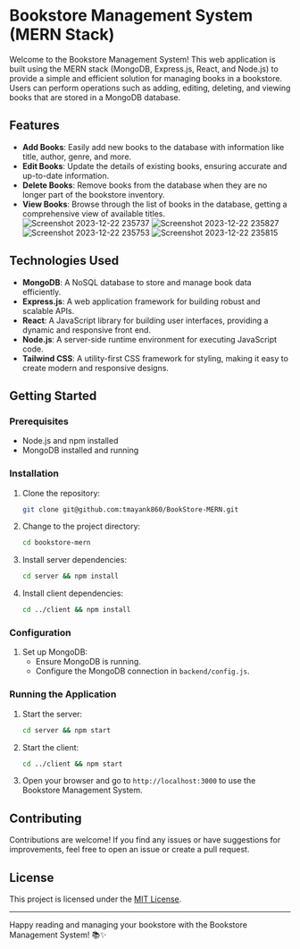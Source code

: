 # Bookstore Management System (MERN Stack)

Welcome to the Bookstore Management System! This web application is built using the MERN stack (MongoDB, Express.js, React, and Node.js) to provide a simple and efficient solution for managing books in a bookstore. Users can perform operations such as adding, editing, deleting, and viewing books that are stored in a MongoDB database.

## Features

- **Add Books**: Easily add new books to the database with information like title, author, genre, and more.
- **Edit Books**: Update the details of existing books, ensuring accurate and up-to-date information.
- **Delete Books**: Remove books from the database when they are no longer part of the bookstore inventory.
- **View Books**: Browse through the list of books in the database, getting a comprehensive view of available titles.
![Screenshot 2023-12-22 235737](https://github.com/tmayank860/BookStore-MERN/assets/34006835/4a4288e2-e70f-4430-821b-415cd434f05d)
![Screenshot 2023-12-22 235827](https://github.com/tmayank860/BookStore-MERN/assets/34006835/20b466b0-1194-45ea-bcf5-2cd791936a62)
![Screenshot 2023-12-22 235753](https://github.com/tmayank860/BookStore-MERN/assets/34006835/26e8675e-9fc3-424a-93dc-81be7ac4e865)
![Screenshot 2023-12-22 235815](https://github.com/tmayank860/BookStore-MERN/assets/34006835/60dcb447-6495-4e43-8c4b-1bed74ffc664)

## Technologies Used

- **MongoDB**: A NoSQL database to store and manage book data efficiently.
- **Express.js**: A web application framework for building robust and scalable APIs.
- **React**: A JavaScript library for building user interfaces, providing a dynamic and responsive front end.
- **Node.js**: A server-side runtime environment for executing JavaScript code.
- **Tailwind CSS**: A utility-first CSS framework for styling, making it easy to create modern and responsive designs.
## Getting Started

### Prerequisites

- Node.js and npm installed
- MongoDB installed and running

### Installation

1. Clone the repository:
   ```bash
   git clone git@github.com:tmayank860/BookStore-MERN.git
   ```

2. Change to the project directory:
   ```bash
   cd bookstore-mern
   ```

3. Install server dependencies:
   ```bash
   cd server && npm install
   ```

4. Install client dependencies:
   ```bash
   cd ../client && npm install
   ```

### Configuration

1. Set up MongoDB:
   - Ensure MongoDB is running.
   - Configure the MongoDB connection in `backend/config.js`.

### Running the Application

1. Start the server:
   ```bash
   cd server && npm start
   ```

2. Start the client:
   ```bash
   cd ../client && npm start
   ```

3. Open your browser and go to `http://localhost:3000` to use the Bookstore Management System.

## Contributing

Contributions are welcome! If you find any issues or have suggestions for improvements, feel free to open an issue or create a pull request.

## License

This project is licensed under the [MIT License](LICENSE).

---

Happy reading and managing your bookstore with the Bookstore Management System! 📚✨
